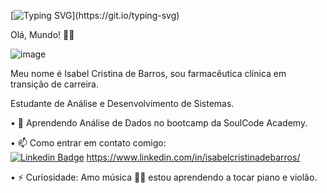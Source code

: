 [![Typing SVG](https://readme-typing-svg.demolab.com?font=Pacifico&size=22&duration=2500&pause=600&color=010304&background=FE42FF70&center=verdadeiro&vCenter=verdadeiro&repeat=verdadeiro&width=435&lines=Ol%C3%A1%2C+Mundo!+%F0%9F%91%8B%F0%9F%98%83;Meu+nome+%C3%A9+Isabel+Cristina+de+Barros;Farmac%C3%AAutica+cl%C3%ADnica+em+transi%C3%A7%C3%A3o+de+carreira;Estudante+de+An%C3%A1lise+e+Desenvolv.+de+Sistemas;Aprendendo+An%C3%A1lise+de+Dados+na+SoulCode;Amo+m%C3%BAsica+%F0%9F%92%96%F0%9F%92%96;Estou+aprendendo+a+tocar+piano+e+viol%C3%A3o.)](https://git.io/typing-svg)




Olá, Mundo! 👋😃




![image](https://github.com/IsabelCBarros/IsabelCBarros/assets/100105009/872a5281-4cf4-4dc2-80af-7acc2619dda2)


 
Meu nome é Isabel Cristina de Barros, sou farmacêutica clínica em transição de carreira.

Estudante de Análise e Desenvolvimento de Sistemas.

•	🌱 Aprendendo Análise de Dados no bootcamp da SoulCode Academy.

•	📫 Como entrar em contato comigo:  
[![Linkedin Badge](https://img.shields.io/badge/-LinkedIn-blue?style=flat-square&logo=Linkedin&logoColor=white&link=https://www.linkedin.com/in/fagnerpsantos/)](https://www.linkedin.com/in/fagnerpsantos/) https://www.linkedin.com/in/isabelcristinadebarros/

•	⚡ Curiosidade: Amo música 💖💖 estou aprendendo a tocar piano e violão.














